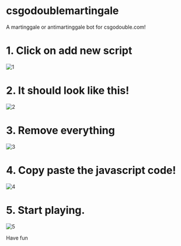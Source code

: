# csgodoublemartingale
A martinggale or antimartinggale bot for csgodouble.com!

<h1>1. Click on add new script</h1> 
<img src="https://i.gyazo.com/3150bf07bd6dac67fba6b208538dd19f.png" alt="1">

<h1>2. It should look like this!</h1> 
<img src="https://i.gyazo.com/fc4d5dfef5474210acd0fce395e6a5be.png" alt="2">

<h1>3. Remove everything</h1> 
<img src="https://i.gyazo.com/9073c8492d5a70afc82a2237bfe79081.png" alt="3">

<h1>4. Copy paste the javascript code!</h1> 
<img src="https://i.gyazo.com/5389ea6d51f1a38e7179b09054889963.png" alt="4">

<h1>5. Start playing.</h1> 
<img src="https://i.gyazo.com/0e028614dc4540c8a4cb94da4d2d3881.png" alt="5">


<p> Have fun </p>
